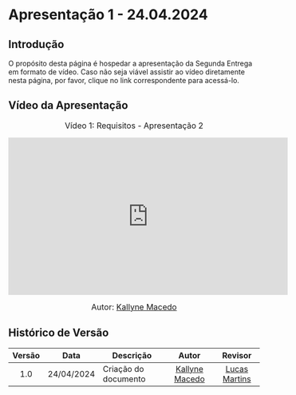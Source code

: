 # Apresentação 1 - 24.04.2024

## Introdução

O propósito desta página é hospedar a apresentação da Segunda Entrega em formato de vídeo. Caso não seja viável assistir ao vídeo diretamente nesta página, por favor, clique no link correspondente para acessá-lo.

## Vídeo da Apresentação

<center>

<font size="3"><p>Vídeo 1: Requisitos - Apresentação 2</p></font>
<iframe width="560" height="315" src="https://www.youtube.com/embed/dkXalFSwIkE?si=LgHI1q9FGUnA9JQi" title="YouTube video player" frameborder="0" allow="accelerometer; autoplay; clipboard-write; encrypted-media; gyroscope; picture-in-picture; web-share" referrerpolicy="strict-origin-when-cross-origin" allowfullscreen></iframe>

<font size="3"><p>Autor: [Kallyne Macedo](https://github.com/kalipassos) </p></font>

</center>

## Histórico de Versão

| Versão | Data | Descrição | Autor | Revisor
|:------:|:----:|-----------|:-----:|:------:
| 1.0 | 24/04/2024 | Criação do documento | [Kallyne Macedo](https://github.com/kalipassos) | [Lucas Martins](https://github.com/martinsglucas) |